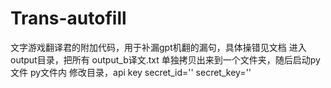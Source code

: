 # Trans-autofill
文字游戏翻译君的附加代码，用于补漏gpt机翻的漏句，具体操错见文档
进入output目录，把所有 output_b译文.txt 单独拷贝出来到一个文件夹，随后启动py文件
py文件内
修改目录，api key
secret_id=''
secret_key=''
